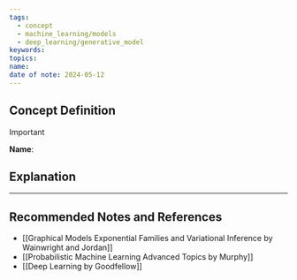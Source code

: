 ```yaml
---
tags:
  - concept
  - machine_learning/models
  - deep_learning/generative_model
keywords: 
topics: 
name: 
date of note: 2024-05-12
---
```


## Concept Definition

>[!important]
>**Name**: 



## Explanation





-----------
##  Recommended Notes and References

- [[Graphical Models Exponential Families and Variational Inference by Wainwright and Jordan]]
- [[Probabilistic Machine Learning Advanced Topics by Murphy]]
- [[Deep Learning by Goodfellow]]